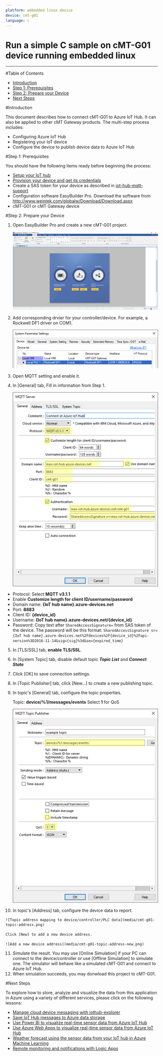 ```yaml
---
platform: embedded linux device
device: cmt-g01
language: c
---
```


Run a simple C sample on cMT-G01 device running embedded linux
===
---

#Table of Contents

-   [Introduction](#Introduction)
-   [Step 1: Prerequisites](#Prerequisites)
-   [Step 2: Prepare your Device](#PrepareDevice)
-   [Next Steps](#NextSteps)

<a name="Introduction"></a>
#Introduction

This document describes how to connect cMT-G01 to Azure IoT Hub. It can also be applied to other cMT Gateway products. The multi-step process includes:

-   Configuring Azure IoT Hub
-   Registering your IoT device
-   Configure the device to publish device data to Azure IoT Hub

<a name="Prerequisites"></a>
#Step 1: Prerequisites

You should have the following items ready before beginning the process:

-   [Setup your IoT hub][lnk-setup-iot-hub]
-   [Provision your device and get its credentials][lnk-manage-iot-hub]
-   Create a SAS token for your device as described in [iot-hub-mqtt-support](https://docs.microsoft.com/en-Us/azure/iot-hub/iot-hub-mqtt-support)
-   Configuration software EasyBuilder Pro. Download the software from <http://www.weintek.com/globalw/Download/Download.aspx>
-   cMT-G01 or cMT Gateway device

<a name="PrepareDevice"></a>
#Step 2: Prepare your Device

1.  Open EasyBuilder Pro and create a new cMT-G01 project. 

     ![Project start](media/cmt-g01-mainpage.png)

2.  Add corresponding drvier for your controller/device. For example, a Rockwell DF1 driver on COM1.

     ![Driver setting](media/cmt-g01-driver.png)

3.  Open MQTT setting and enable it.
4.  In [General] tab, Fill in information from Step 1.

     ![MQTT connection setting](media/cmt-g01-mqtt.png)

   -   Protocol: Select **MQTT v3.1.1**
   -   Enable **Customize length for client ID/username/password**
   -   Domain name: **{IoT hub name}.azure-devices.net**
   -   Port: **8883**
   -   Client ID: **{device_id}**
   -   Username: **{IoT hub name}.azure-devices.net/{device_id}**
   -   Password: Copy text after `SharedAccessSignature=` from SAS token of the device. The password will be this format: `SharedAccessSignature sr={IoT hub name}.azure-devices.net%2Fdevices%2F{device_id}%2Fapi-version%3D2016-11-14&sig={sig}%3d&se={expired_time}`

5.  In [TLS/SSL] tab, **enable TLS/SSL**.
6.  In [System Topic] tab, disable default topic ***Topic List*** and ***Connect State***
7.  Click [OK] to save connection settings.
8.  In [Topic Publisher] tab, click [New...] to create a new publishing topic.
9.  In topic's [General] tab, configure the topic properties.

     Topic: **device/%1/messages/events** 
     Select **1** for QoS 

     ![General topic settings](media/cmt-g01-topic-general.png)

10.  In topic's [Address] tab, configure the device data to report.

    ![Topic address mapping to device/controller/PLC data](media/cmt-g01-topic-address.png)

    Click [New] to add a new device address.

    ![Add a new device address](media/cmt-g01-topic-address-new.png)

11.  Simulate the result. You may use [Online Simulation] if your PC can connect to the device/controller or use [Offline Simulation] to simulate one. The simulator will behave like a simulated cMT-G01 and connect to Azure IoT Hub. 
12.  When simulation succeeds, you may donwload this project to cMT-G01.

<a name="NextSteps"></a>
#Next Steps

To explore how to store, analyze and visualize the data from this application in Azure using a variety of different services, please click on the following lessons:

-   [Manage cloud device messaging with iothub-explorer]
-   [Save IoT Hub messages to Azure data storage]
-   [Use Power BI to visualize real-time sensor data from Azure IoT Hub]
-   [Use Azure Web Apps to visualize real-time sensor data from Azure IoT Hub]
-   [Weather forecast using the sensor data from your IoT hub in Azure Machine Learning]
-   [Remote monitoring and notifications with Logic Apps]   

[Manage cloud device messaging with iothub-explorer]: https://docs.microsoft.com/en-us/azure/iot-hub/iot-hub-explorer-cloud-device-messaging
[Save IoT Hub messages to Azure data storage]: https://docs.microsoft.com/en-us/azure/iot-hub/iot-hub-store-data-in-azure-table-storage
[Use Power BI to visualize real-time sensor data from Azure IoT Hub]: https://docs.microsoft.com/en-us/azure/iot-hub/iot-hub-live-data-visualization-in-power-bi
[Use Azure Web Apps to visualize real-time sensor data from Azure IoT Hub]: https://docs.microsoft.com/en-us/azure/iot-hub/iot-hub-live-data-visualization-in-web-apps
[Weather forecast using the sensor data from your IoT hub in Azure Machine Learning]: https://docs.microsoft.com/en-us/azure/iot-hub/iot-hub-weather-forecast-machine-learning
[Remote monitoring and notifications with Logic Apps]: https://docs.microsoft.com/en-us/azure/iot-hub/iot-hub-monitoring-notifications-with-azure-logic-apps
[setup-devbox-linux]: https://github.com/Azure/azure-iot-sdk-c/blob/master/doc/devbox_setup.md
[lnk-setup-iot-hub]: ../setup_iothub.md
[lnk-manage-iot-hub]: ../manage_iot_hub.md
